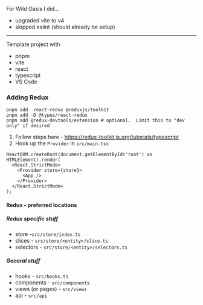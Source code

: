 
For Wild Oasis I did...

* upgraded vite to v4
* skipped eslint (should already be setup)

----

Template project with

- pnpm
- vite
- react
- typescript
- VS Code

### Adding Redux

```
pnpm add  react-redux @reduxjs/toolkit
pnpm add -D @types/react-redux
pnpm add @redux-devtools/extension # optional.  Limit this to "dev only" if desired
```

1. Follow steps here - https://redux-toolkit.js.org/tutorials/typescript
2. Hook up the `Provider` in `src/main.tsx`

```
ReactDOM.createRoot(document.getElementById('root') as HTMLElement).render(
  <React.StrictMode>
    <Provider store={store}>
      <App />
    </Provider>
  </React.StrictMode>
);
```



#### Redux - preferred locations

##### Redux specific stuff
* store -`src/store/index.ts`
* slices - `src/store/<entity>/slice.ts`
* selectors - `src/store/<entity>/selectors.ts`

##### General stuff

* hooks - `src/hooks.ts`
* components - `src/components`
* views (or pages) - `src/views` 
* api - `src/api`




